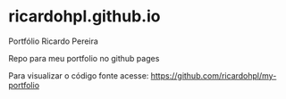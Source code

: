 # ricardohpl.github.io
Portfólio Ricardo Pereira

Repo para meu portfolio no github pages

Para visualizar o código fonte acesse:
https://github.com/ricardohpl/my-portfolio

